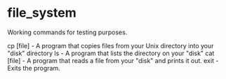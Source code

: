 file_system
===========

Working commands for testing purposes.

cp [file] - A program that copies files from your Unix directory into your "disk" directory
ls - A program that lists the directory on your "disk"
cat [file] - A program that reads a file from your "disk" and prints it out.
exit - Exits the program.